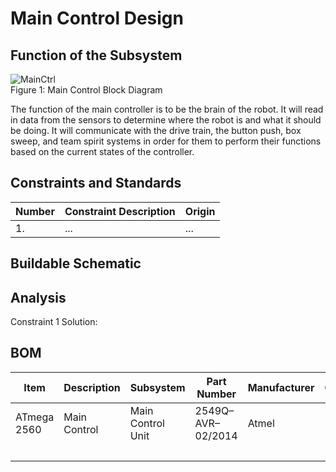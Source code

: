 # Main Control Design

## Function of the Subsystem
![MainCtrl](https://github.com/cebttu/CapstoneTeam1/assets/100803345/b6630717-3855-4901-84fc-6557652b8195) <br>
Figure 1: Main Control Block Diagram

The function of the main controller is to be the brain of the robot. It will read in data from the sensors to determine where the robot is and what it should be doing. It will communicate with the drive train, the button push, box sweep, and team spirit systems in order for them to perform their functions based on the current states of the controller.

## Constraints and Standards

| Number | Constraint Description | Origin |
|--------|------------------------|--------|
| 1. | ... | ... |

## Buildable Schematic

## Analysis

Constraint 1 Solution:
<br />

## BOM

| Item | Description | Subsystem | Part Number | Manufacturer | Quantity | Price | Total Price |
|------|-------------|-----------|-------------|--------------|----------|-------|-------------|
| ATmega 2560 | Main Control | Main Control Unit | 2549Q–AVR–02/2014 | Atmel | 1 | Recycled | Recycled |
| | | | | | | | 0.00 |
